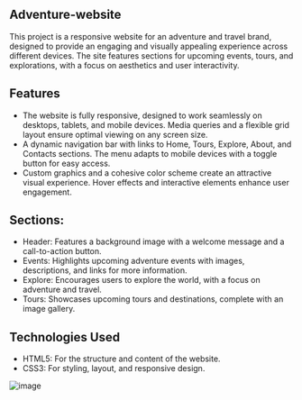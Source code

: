 ## Adventure-website

This project is a responsive website for an adventure and travel brand, designed to provide an engaging and visually appealing experience across different devices. The site features sections for upcoming events, tours, and explorations, with a focus on aesthetics and user interactivity.

## Features
* The website is fully responsive, designed to work seamlessly on desktops, tablets, and mobile devices. Media queries and a flexible grid layout ensure optimal viewing on any screen size.
* A dynamic navigation bar with links to Home, Tours, Explore, About, and Contacts sections. The menu adapts to mobile devices with a toggle button for easy access.
* Custom graphics and a cohesive color scheme create an attractive visual experience. Hover effects and interactive elements enhance user engagement.

## Sections:
* Header: Features a background image with a welcome message and a call-to-action button.
* Events: Highlights upcoming adventure events with images, descriptions, and links for more information.
* Explore: Encourages users to explore the world, with a focus on adventure and travel.
* Tours: Showcases upcoming tours and destinations, complete with an image gallery.

## Technologies Used
* HTML5: For the structure and content of the website.
* CSS3: For styling, layout, and responsive design.

![image](https://github.com/user-attachments/assets/9ebd8d5d-cfc1-4c24-833e-5165da37f4b8)

